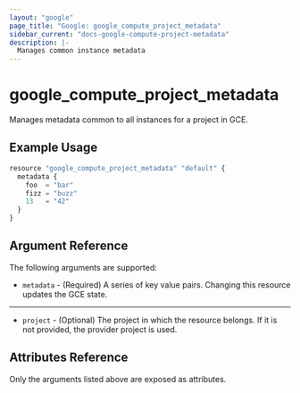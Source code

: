 ```yaml
---
layout: "google"
page_title: "Google: google_compute_project_metadata"
sidebar_current: "docs-google-compute-project-metadata"
description: |-
  Manages common instance metadata
---
```


# google\_compute\_project\_metadata

Manages metadata common to all instances for a project in GCE.

## Example Usage

```js
resource "google_compute_project_metadata" "default" {
  metadata {
    foo  = "bar"
    fizz = "buzz"
    13   = "42"
  }
}
```

## Argument Reference

The following arguments are supported:

* `metadata` - (Required) A series of key value pairs. Changing this resource
    updates the GCE state.

- - -

* `project` - (Optional) The project in which the resource belongs. If it
    is not provided, the provider project is used.

## Attributes Reference

Only the arguments listed above are exposed as attributes.
